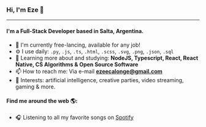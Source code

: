 ### Hi, I'm Eze 👋
---

#### I'm a Full-Stack Developer based in Salta, Argentina.

- 🏢 I'm currently free-lancing, available for any job!
- ⚙️ I use daily: `.py`, `.js`, `.ts`, `.html`, `.scss`, `.svg`, `.png`, `.json`, `.sql`
- 🌱 Learning more about and studying: **NodeJS, Typescript, React, React Native, CS Algorithms & Open Source Software**
- 📫 How to reach me: Via e-mail **ezeecalonge@gmail.com**
- 💜 Interests: artificial intelligence, creative parties, video streaming, gaming & more.

#### Find me around the web 🌎:
- 🎧 Listening to all my favorite songs on <a href="https://open.spotify.com/user/ezeecalonge">Spotify</a>
